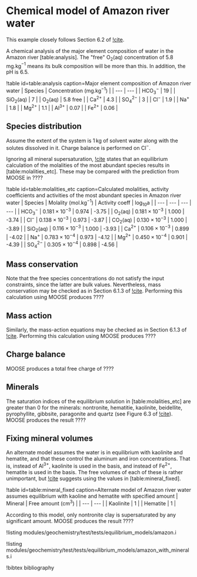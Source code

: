 # Chemical model of Amazon river water

This example closely follows Section 6.2 of [!cite](bethke_2007).

A chemical analysis of the major element composition of water in the Amazon river [table:analysis].  The "free" O$_{2}$(aq) concentration of 5.8$\,$mg.kg$^{-1}$ means its bulk composition will be more than this. In addition, the pH is 6.5.

!table id=table:analysis caption=Major element composition of Amazon river water
| Species | Concentration (mg.kg$^{-1}$) |
| --- | --- |
| HCO$_{3}^{-}$ | 19 |
| SiO$_{2}$(aq) | 7 |
| O$_{2}$(aq) | 5.8 free |
| Ca$^{2+}$ | 4.3 |
| SO$_{4}^{2-}$ | 3 |
| Cl$^{-}$ | 1.9 |
| Na$^{+}$ | 1.8 | 
| Mg$^{2+}$ | 1.1 |
| Al$^{3+}$ | 0.07 |
| Fe$^{2+}$ | 0.06 |

## Species distribution

Assume the extent of the system is 1$\,$kg of solvent water along with the solutes dissolved in it.  Charge balance is performed on Cl$^{-}$.

Ignoring all mineral supersaturation, [!cite](bethke_2007) states that an equilibrium calculation of the molalities of the most abundant species results in [table:molalities_etc].  These may be compared with the prediction from MOOSE in ????

!table id=table:molalities_etc caption=Calculated molalities, activity coefficients and activities of the most abundant species in Amazon river water
| Species | Molality (mol.kg$^{-1}$) | Activity coeff | log$_{10}$a |
| --- | --- | --- | --- |
| HCO$_{3}^{-}$ | $0.181\times 10^{-3}$ | 0.974 | -3.75 |
| O$_{2}$(aq) | $0.181\times 10^{-3}$ | 1.000 | -3.74 | 
| Cl$^{-}$ | $0.138\times 10^{-3}$ | 0.973 | -3.87 |
| CO$_{2}$(aq) | $0.130\times 10^{-3}$ | 1.000 | -3.89 |
| SiO$_{2}$(aq) | $0.116\times 10^{-3}$ | 1.000 | -3.93 |
| Ca$^{2+}$ | $0.106\times 10^{-3}$ | 0.899 | -4.02 |
| Na$^{+}$ | $0.783\times 10^{-4}$ | 0.973 | -4.12 |
| Mg$^{2+}$ | $0.450\times 10^{-4}$ | 0.901 | -4.39 |
| SO$_{4}^{2-}$ | $0.305\times 10^{-4}$ | 0.898 | -4.56 |

## Mass conservation

Note that the free species concentrations do not satisfy the input constraints, since the latter are bulk values.  Nevertheless, mass conservation may be checked as in Section 6.1.3 of [!cite](bethke_2007).  Performing this calculation using MOOSE produces ????

## Mass action

Similarly, the mass-action equations may be checked as in Section 6.1.3 of [!cite](bethke_2007).  Performing this calculation using MOOSE produces ????

## Charge balance

MOOSE produces a total free charge of ????

## Minerals

The saturation indices of the equilibrium solution in [table:molalities_etc] are greater than 0 for the minerals: nontronite, hematitie, kaolinite, beidellite, pyrophyllite, gibbsite, paragonite and quartz (see Figure 6.3 of [!cite](bethke_2007)).  MOOSE produces the result ????

## Fixing mineral volumes

An alternate model assumes the water is in equilibrium with kaolinite and hematite, and that these control the aluminum and iron concentrations.  That is, instead of Al$^{3+}$, kaolinite is used in the basis, and instead of Fe$^{2+}$, hematite is used in the basis.  The free volumes of each of these is rather unimportant, but [!cite](bethke_2007) suggests using the values in [table:mineral_fixed].

!table id=table:mineral_fixed caption=Alternate model of Amazon river water assumes equilibrium with kaoline and hematite with specified amount
| Mineral | Free amount (cm$^{3}$) |
| --- | --- |
| Kaolinite | 1 |
| Hematite | 1 |

According to this model, only nontronite clay is supersaturated by any significant amount.  MOOSE produces the result ????

!listing modules/geochemistry/test/tests/equilibrium_models/amazon.i

!listing modules/geochemistry/test/tests/equilibrium_models/amazon_with_minerals.i


!bibtex bibliography